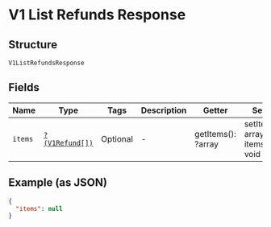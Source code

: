 
# V1 List Refunds Response

## Structure

`V1ListRefundsResponse`

## Fields

| Name | Type | Tags | Description | Getter | Setter |
|  --- | --- | --- | --- | --- | --- |
| `items` | [`?(V1Refund[])`](../../doc/models/v1-refund.md) | Optional | - | getItems(): ?array | setItems(?array items): void |

## Example (as JSON)

```json
{
  "items": null
}
```

